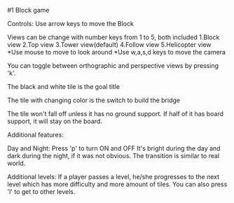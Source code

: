 #1 Block game

Controls:
Use arrow keys to move the Block

Views can be change with number keys from 1 to 5, both included
1.Block view
2.Top view
3.Tower view(default)
4.Follow view
5.Helicopter view
	*Use mouse to move to look around
	*Use w,a,s,d keys to move the camera

You can toggle between orthographic and perspective views by pressing 'k'.


The black and white tile is the goal title

The tile with changing color is the switch to build the bridge

The tile won't fall off unless it has no ground support. If half of it has board support, it will stay on the board.


Additional features:

Day and Night:
    Press 'p' to turn ON and OFF
    It's bright during the day and dark during the night, if it was not obvious.
    The transition is similar to real world.

Additional levels:
    If a player passes a level, he/she progresses to the next level which has more difficulty and more amount of tiles.
    You can also press 'l' to get to other levels.
